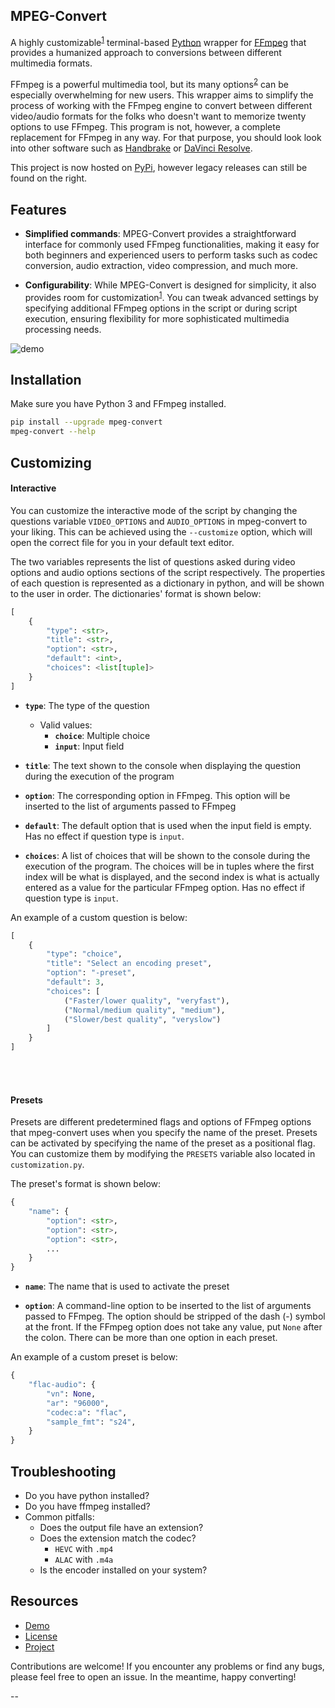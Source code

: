 ## MPEG-Convert

A highly customizable<sup>[1](#Customizing)</sup> terminal-based [Python](https://www.python.org/downloads/) wrapper for [FFmpeg](https://ffmpeg.org/download.html) that provides a humanized approach to conversions between different multimedia formats. 

FFmpeg is a powerful multimedia tool, but its many options<sup>[2](https://ffmpeg.org/ffmpeg.html)</sup> can be especially overwhelming for new users. This wrapper aims to simplify the process of working with the FFmpeg engine to convert between different video/audio formats for the folks who doesn't want to memorize twenty options to use FFmpeg. This program is not, however, a complete replacement for FFmpeg in any way. For that purpose, you should look look into other software such as [Handbrake](https://handbrake.fr/) or [DaVinci Resolve](https://www.blackmagicdesign.com/products/davinciresolve). 

This project is now hosted on [PyPi](https://pypi.org/project/mpeg-convert), however legacy releases can still be found on the right. 

## Features

* **Simplified commands**: MPEG-Convert provides a straightforward interface for commonly used FFmpeg functionalities, making it easy for both beginners and experienced users to perform tasks such as codec conversion, audio extraction, video compression, and much more.

* **Configurability**: While MPEG-Convert is designed for simplicity, it also provides room for customization<sup>[1](#Customizing)</sup>. You can tweak advanced settings by specifying additional FFmpeg options in the script or during script execution, ensuring flexibility for more sophisticated multimedia processing needs.

![demo](https://github.com/SomedudeX/MPEG-Convert/assets/101906945/d69c68b0-4122-4ebc-a6fb-3de50448dcd0)

## Installation 

Make sure you have Python 3 and FFmpeg installed. 

```bash
pip install --upgrade mpeg-convert
mpeg-convert --help
```

## Customizing

#### Interactive

You can customize the interactive mode of the script by changing the questions variable `VIDEO_OPTIONS` and `AUDIO_OPTIONS` in mpeg-convert to your liking. This can be achieved using the `--customize` option, which will open the correct file for you in your default text editor.

The two variables represents the list of questions asked during video options and audio options sections of the script respectively. The properties of each question is represented as a dictionary in python, and will be shown to the user in order. The dictionaries' format is shown below:

```py
[
    {
        "type": <str>,
        "title": <str>,
        "option": <str>,
        "default": <int>,
        "choices": <list[tuple]>
    }
]
```

 * **`type`**: The type of the question

   * Valid values:
     + **`choice`**: Multiple choice
     + **`input`**: Input field

 * **`title`**: The text shown to the console when displaying the question during the execution of the program

 * **`option`**: The corresponding option in FFmpeg. This option will be inserted to the list of arguments passed to FFmpeg

 * **`default`**: The default option that is used when the input field is empty. Has no effect if question type is `input`.

 * **`choices`**: A list of choices that will be shown to the console during the execution of the program. The choices will be in tuples where the first index will be what is displayed, and the second index is what is actually entered as a value for the particular FFmpeg option. Has no effect if question type is `input`.

An example of a custom question is below: 

```py
[
    {
        "type": "choice",
        "title": "Select an encoding preset",
        "option": "-preset",
        "default": 3,
        "choices": [
            ("Faster/lower quality", "veryfast"),
            ("Normal/medium quality", "medium"),
            ("Slower/best quality", "veryslow")
        ]
    }
]
```

<br></br>

#### Presets

Presets are different predetermined flags and options of FFmpeg options that mpeg-convert uses when you specify the name of the preset. Presets can be activated by specifying the name of the preset as a positional flag. You can customize them by modifying the `PRESETS` variable also located in `customization.py`. 

The preset's format is shown below: 
```py
{
    "name": {
        "option": <str>,
        "option": <str>,
        "option": <str>,
        ...
    }
}
```

 * **`name`**: The name that is used to activate the preset

 * **`option`**: A command-line option to be inserted to the list of arguments passed to FFmpeg. The option should be stripped of the dash (-) symbol at the front. If the FFmpeg option does not take any value, put `None` after the colon. There can be more than one option in each preset. 
 
An example of a custom preset is below:

```py
{
    "flac-audio": {
        "vn": None,
        "ar": "96000",
        "codec:a": "flac",
        "sample_fmt": "s24",
    }
}
```

## Troubleshooting

* Do you have python installed?
* Do you have ffmpeg installed?
* Common pitfalls:
  + Does the output file have an extension?
  + Does the extension match the codec?
    - `HEVC` with `.mp4`
    - `ALAC` with `.m4a`
  + Is the encoder installed on your system?

## Resources

 - [Demo](https://github.com/SomedudeX/mpeg-convert/raw/main/demo.mp4)
 - [License](https://raw.githubusercontent.com/SomedudeX/mpeg-convert/main/LICENSE)
 - [Project](https://pypi.org/project/mpeg-convert/)

Contributions are welcome! If you encounter any problems or find any bugs, please feel free to open an issue. In the meantime, happy converting! 

--
